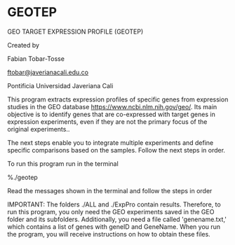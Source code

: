 # GEOTEP
GEO TARGET EXPRESSION PROFILE (GEOTEP)

Created by 

Fabian Tobar-Tosse

ftobar@javerianacali.edu.co

Pontificia Universidad Javeriana Cali

This program extracts expression profiles of specific genes from expression 
studies in the GEO database https://www.ncbi.nlm.nih.gov/geo/. Its main objective 
is to identify genes that are co-expressed with target genes in expression experiments, 
even if they are not the primary focus of the original experiments..

The next steps enable you to integrate multiple experiments and define specific 
comparisons based on the samples. Follow the next steps in order.

To run this program run in the terminal

%./geotep

Read the messages shown in the terminal and follow the steps in order

IMPORTANT: The folders ./ALL and ./ExpPro contain results. Therefore, to run this 
program, you only need the GEO experiments saved in the GEO folder and its subfolders. 
Additionally, you need a file called 'genename.txt,' which contains a list of genes 
with geneID and GeneName. When you run the program, you will receive instructions 
on how to obtain these files.

           
